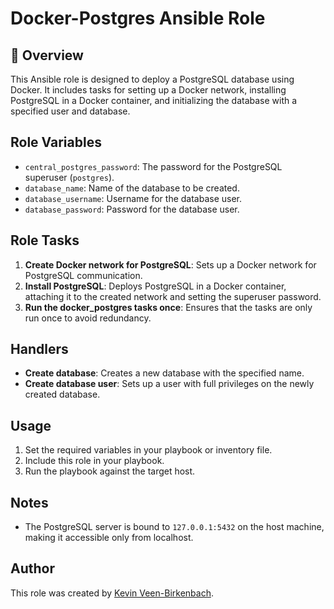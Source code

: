 # Docker-Postgres Ansible Role

## 📌 Overview
This Ansible role is designed to deploy a PostgreSQL database using Docker. It includes tasks for setting up a Docker network, installing PostgreSQL in a Docker container, and initializing the database with a specified user and database.

## Role Variables
- `central_postgres_password`: The password for the PostgreSQL superuser (`postgres`).
- `database_name`: Name of the database to be created.
- `database_username`: Username for the database user.
- `database_password`: Password for the database user.

## Role Tasks
1. **Create Docker network for PostgreSQL**: Sets up a Docker network for PostgreSQL communication.
2. **Install PostgreSQL**: Deploys PostgreSQL in a Docker container, attaching it to the created network and setting the superuser password.
3. **Run the docker_postgres tasks once**: Ensures that the tasks are only run once to avoid redundancy.

## Handlers
- **Create database**: Creates a new database with the specified name.
- **Create database user**: Sets up a user with full privileges on the newly created database.

## Usage
1. Set the required variables in your playbook or inventory file.
2. Include this role in your playbook.
3. Run the playbook against the target host.

## Notes
- The PostgreSQL server is bound to `127.0.0.1:5432` on the host machine, making it accessible only from localhost.

## Author
This role was created by [Kevin Veen-Birkenbach](https://www.veen.world).